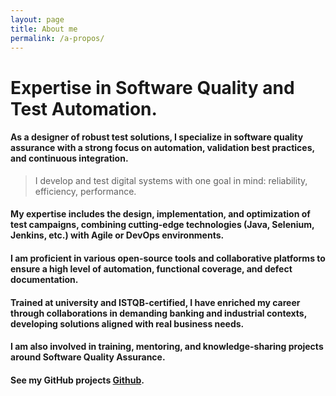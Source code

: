 ```yaml
---
layout: page
title: About me
permalink: /a-propos/
---
```


# Expertise in Software Quality and Test Automation.

#### As a designer of robust test solutions, I specialize in software quality assurance with a strong focus on automation, validation best practices, and continuous integration.

> I develop and test digital systems with one goal in mind: reliability, efficiency, performance.

#### My expertise includes the design, implementation, and optimization of test campaigns, combining cutting-edge technologies (Java, Selenium, Jenkins, etc.) with Agile or DevOps environments.

#### I am proficient in various open-source tools and collaborative platforms to ensure a high level of automation, functional coverage, and defect documentation.

#### Trained at university and ISTQB-certified, I have enriched my career through collaborations in demanding banking and industrial contexts, developing solutions aligned with real business needs.

#### I am also involved in training, mentoring, and knowledge-sharing projects around Software Quality Assurance.

#### See my GitHub projects [Github](https://github.com/iamrdb2f).